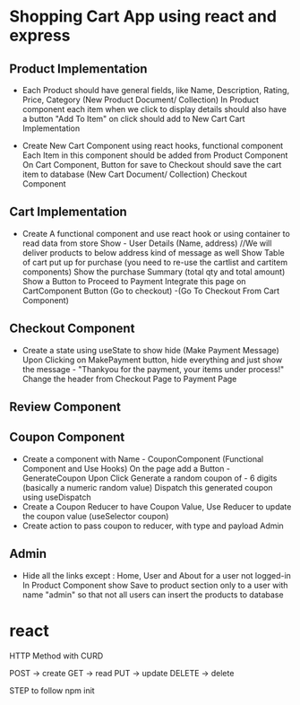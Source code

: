 
# Shopping Cart App using react and express

## Product Implementation

- Each Product should have general fields, like Name, Description, Rating, Price, Category (New Product Document/ Collection)
In Product component each item when we click to display details should also have a button "Add To Item" on click should add to New Cart
Cart Implementation

- Create New Cart Component using react hooks, functional component
Each Item in this component should be added from Product Component
On Cart Component, Button for save to Checkout should save the cart item to database (New Cart Document/ Collection)
Checkout Component

## Cart Implementation

- Create A functional component and use react hook or using container to read data from store
Show - User Details (Name, address) //We will deliver products to below address kind of message as well
Show Table of cart put up for purchase (you need to re-use the cartlist and cartitem components)
Show the purchase Summary (total qty and total amount)
Show a Button to Proceed to Payment
Integrate this page on CartComponent Button (Go to checkout) -(Go To Checkout From Cart Component)

## Checkout Component

- Create a state using useState to show hide (Make Payment Message)
Upon Clicking on MakePayment button, hide everything and just show the message - "Thankyou for the payment, your items under process!"
Change the header from Checkout Page to Payment Page

## Review Component

## Coupon Component

- Create a component with Name - CouponComponent (Functional Component and Use Hooks)
On the page add a Button - GenerateCoupon
Upon Click Generate a random coupon of - 6 digits (basically a numeric random value)
Dispatch this generated coupon using useDispatch
- Create a Coupon Reducer to have Coupon Value, Use Reducer to update the coupon value (useSelector coupon)
- Create action to pass coupon to reducer, with type and payload
Admin

## Admin

- Hide all the links except : Home, User and About for a user not logged-in
In Product Component show Save to product section only to a user with name "admin" so that not all users
can insert the products to database

# react
HTTP Method with CURD

POST -> create
GET -> read
PUT -> update
DELETE -> delete

STEP to follow
npm init

